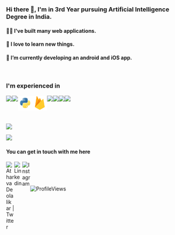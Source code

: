 ### Hi there 👋, I'm in 3rd Year pursuing Artificial Intelligence Degree in India.
#### 👨‍💻 I've built many web applications.
#### 🔭 I love to learn new things.
#### 🌱 I’m currently developing an android and iOS app.

<br />

### I'm experienced in
<div style="display: flex">
  <img height="40" src = "https://camo.githubusercontent.com/abd19bd0c5030c8d874ed7073f1815d777004451d5967c447386840b80624569/68747470733a2f2f63646e2e61757468302e636f6d2f626c6f672f72656163742d6a732f72656163742e706e67">
  <img height="40" src="https://www.pngkit.com/png/full/66-667065_js-club-new-balance-png-logo-node-js.png">
  <img height="40" src="https://raw.githubusercontent.com/github/explore/80688e429a7d4ef2fca1e82350fe8e3517d3494d/topics/python/python.png">
  <img height="40" src = "https://raw.githubusercontent.com/github/explore/80688e429a7d4ef2fca1e82350fe8e3517d3494d/topics/firebase/firebase.png">
  <img height="40" src = "https://amplify.aws/community/icons/icon-512x512.png?v=160dc82a14880d6cb3fd933c75257e45">
  <img height="40" src = "https://umangsoftware.com/wp-content/uploads/2020/05/MongoDB-logo.png">  
  <img height="40" src = "https://brandslogos.com/wp-content/uploads/thumbs/bootstrap-logo-vector.svg">  
  <img height="40" src = "https://mui.com/static/logo.png">
</div>

<br />
<br />
<img align="center" src="https://github-readme-stats.vercel.app/api/top-langs/?username=AtharvaDeolalikar&theme=radical" />

<br />

[![](https://github-readme-stats.vercel.app/api?username=AtharvaDeolalikar&hide=stars,issues&count_private=true&show_icons=true&theme=radical)](https://www.instagram.com/atharva_deolalikar/)


#### You can get in touch with me here

<a href="https://twitter.com/AtharvaDD">
  <img align="left" alt="Atharva Deolalikar | Twitter" width="22px" src="https://seeklogo.com/images/T/twitter-logo-A84FE9258E-seeklogo.com.png" />
</a>
<a href="https://www.linkedin.com/in/atharva-deolalikar">
  <img align="left" alt="Linkedin" width="22px" src="https://i.ibb.co/7Ybr19R/5a22d420c9a5a7-416105621512231968826.png" />
</a>
<a href="https://www.instagram.com/atharva_deolalikar/">
  <img align="left" alt="Instagram" width="22px" src="https://upload.wikimedia.org/wikipedia/commons/thumb/e/e7/Instagram_logo_2016.svg/1200px-Instagram_logo_2016.svg.png" />
</a>

<br />
<br />
<br />

![ProfileViews](https://komarev.com/ghpvc/?username=AtharvaDeolalikar&label=Profile+Views)
